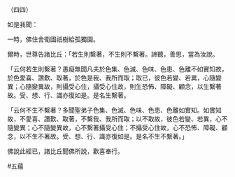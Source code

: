 （四四）

如是我聞：

一時，佛住舍衛國祇樹給孤獨園。

爾時，世尊告諸比丘：「若生則繫著，不生則不繫著。諦聽，善思，當為汝說。

「云何若生則繫著？愚癡無聞凡夫於色集、色滅、色味、色患、色離不如實知故，於色愛喜、讚歎、取著，於色是我、我所而取；取已，彼色若變、若異，心隨變異；心隨變異故，則攝受心住，攝受心住故，則生恐怖、障礙、顧念，以生繫著故。受、想、行、識亦復如是。是名生繫著。

「云何不生不繫著？多聞聖弟子色集、色滅、色味、色患、色離如實知。如實知故，不愛喜、讚歎、取著，不繫我、我所而取；以不取故，彼色若變、若異，心不隨變異；心不隨變異故，心不繫著攝受心住；不攝受心住故，心不恐怖、障礙、顧念，以不生不著故。受、想、行、識亦復如是。是名不生不繫著。」

佛說此經已，諸比丘聞佛所說，歡喜奉行。



#五蘊
